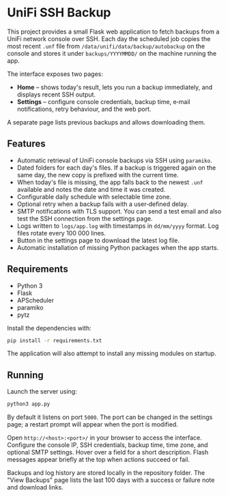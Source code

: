 # UniFi SSH Backup

This project provides a small Flask web application to fetch backups from a UniFi network console over SSH.  Each day the scheduled job copies the most recent `.unf` file from `/data/unifi/data/backup/autobackup` on the console and stores it under `backups/YYYYMMDD/` on the machine running the app.

The interface exposes two pages:

* **Home** – shows today's result, lets you run a backup immediately, and displays recent SSH output.
* **Settings** – configure console credentials, backup time, e‑mail notifications, retry behaviour, and the web port.

A separate page lists previous backups and allows downloading them.

## Features

- Automatic retrieval of UniFi console backups via SSH using `paramiko`.
- Dated folders for each day's files. If a backup is triggered again on the same day, the new copy is prefixed with the current time.
- When today's file is missing, the app falls back to the newest `.unf` available and notes the date and time it was created.
- Configurable daily schedule with selectable time zone.
- Optional retry when a backup fails with a user‑defined delay.
- SMTP notifications with TLS support. You can send a test email and also test the SSH connection from the settings page.
- Logs written to `logs/app.log` with timestamps in `dd/mm/yyyy` format. Log files rotate every 100&nbsp;000 lines.
- Button in the settings page to download the latest log file.
- Automatic installation of missing Python packages when the app starts.

## Requirements

- Python 3
- Flask
- APScheduler
- paramiko
- pytz

Install the dependencies with:

```bash
pip install -r requirements.txt
```

The application will also attempt to install any missing modules on startup.

## Running

Launch the server using:

```bash
python3 app.py
```

By default it listens on port `5000`. The port can be changed in the settings page; a restart prompt will appear when the port is modified.

Open `http://<host>:<port>/` in your browser to access the interface. Configure the console IP, SSH credentials, backup time, time zone, and optional SMTP settings. Hover over a field for a short description. Flash messages appear briefly at the top when actions succeed or fail.

Backups and log history are stored locally in the repository folder. The "View Backups" page lists the last 100 days with a success or failure note and download links.
